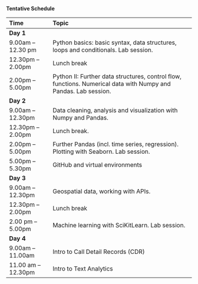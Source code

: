 **Tentative Schedule**

|**Time**|**Topic**|
|:---|:---|
|**Day 1**|
|9.00am – 12.30 pm|Python basics: basic syntax, data structures, loops and conditionals. Lab session.|
|12.30pm – 2.00pm|Lunch break|
|2.00pm – 5.00pm|Python II: Further data structures, control flow, functions. Numerical data with Numpy and Pandas. Lab session.|
|**Day 2**|
|9.00am – 12.30pm|Data cleaning, analysis and visualization with Numpy and Pandas.|
|12.30pm – 2.00pm|Lunch break.|
|2.00pm – 5.00pm|Further Pandas (incl. time series, regression). Plotting with Seaborn. Lab session.|
|5.00pm – 5.30pm|GitHub and virtual environments|
|**Day 3**|
|9.00am – 12.30pm|Geospatial data, working with APIs.|
|12.30pm – 2.00pm|Lunch break|
|2.00 pm – 5.00pm|Machine learning with SciKitLearn. Lab session.|
|**Day 4**|
|9.00am – 11.00am|Intro to Call Detail Records (CDR)|
|11.00 am – 12.30pm|Intro to Text Analytics|
